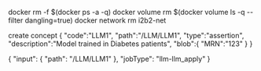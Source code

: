 docker rm -f $(docker ps -a -q)
docker volume rm $(docker volume ls -q --filter dangling=true)
docker network rm i2b2-net

create concept
{
   "code":"LLM1",
   "path":"/LLM/LLM1",
   "type":"assertion",
   "description":"Model trained in Diabetes patients",
   "blob":{
      "MRN":"123"
   }
 }

{
  "input": {
    "path": "/LLM/LLM1"
  },
  "jobType": "llm-llm_apply"
}
